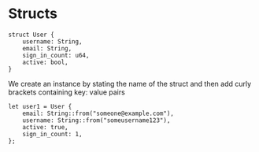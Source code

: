 # Structs

    struct User {
        username: String,
        email: String,
        sign_in_count: u64,
        active: bool,
    }

We create an instance by stating the name of the struct and then add curly brackets containing key: value pairs

    let user1 = User {
        email: String::from("someone@example.com"),
        username: String::from("someusername123"),
        active: true,
        sign_in_count: 1,
    };

